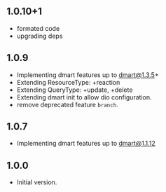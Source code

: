 ## 1.0.10+1
- formated code
- upgrading deps

## 1.0.9
- Implementing dmart features up to dmart@1.3.5+
- Extending ResourceType: +reaction
- Extending QueryType: +update, +delete
- Extending dmart init to allow dio configuration.
- remove deprecated feature `branch`.

## 1.0.7

- Implementing dmart features up to dmart@1.1.12

## 1.0.0

- Initial version.
